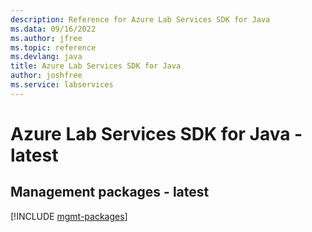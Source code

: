 ```yaml
---
description: Reference for Azure Lab Services SDK for Java
ms.data: 09/16/2022
ms.author: jfree
ms.topic: reference
ms.devlang: java
title: Azure Lab Services SDK for Java
author: joshfree
ms.service: labservices
---
```

# Azure Lab Services SDK for Java - latest

## Management packages - latest
[!INCLUDE [mgmt-packages](lab-services-mgmt-index.md)]
